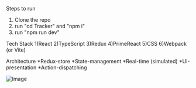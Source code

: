 Steps to run
1) Clone the repo
2) run "cd Tracker" and "npm i"
3) run "npm run dev"

Tech Stack
1)React
2)TypeScript
3)Redux
4)PrimeReact
5)CSS
6)Webpack (or Vite)

Architecture
*Redux-store
*State-management
*Real-time (simulated)
*UI-presentation
*Action-dispatching

![Image](https://github.com/user-attachments/assets/5a86f5bd-985a-47d0-8902-cdf49309df04)
